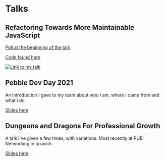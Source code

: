 # Talks

## Refactoring Towards More Maintainable JavaScript

[Poll at the beginning of the talk](https://admin.sli.do/event/iel2auad/polls)

[Code found here](https://github.com/matt123miller/talks/tree/refactoring-2021/refactoring-2021)

[![Link to my talk](http://img.youtube.com/vi/6sCv9Ypnebg/0.jpg)](https://youtu.be/6sCv9Ypnebg?t=165 "Refactoring Towards More Maintainable JavaScript")

## Pebble Dev Day 2021

An introduction I gave to my team about who I am, where I came from and what I do.

[Slides here](/talks/pebble-dev-day-2021)

## Dungeons and Dragons For Professional Growth

A talk I've given a few times, with variations. Most recently at PUB Networking in Ipswich.

[Slides here](/talks/dnd-for-works)
